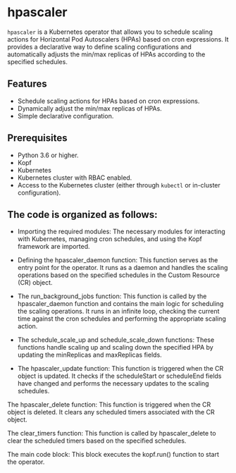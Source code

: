 # hpascaler

`hpascaler` is a Kubernetes operator that allows you to schedule scaling actions for Horizontal Pod Autoscalers (HPAs) based on cron expressions. It provides a declarative way to define scaling configurations and automatically adjusts the min/max replicas of HPAs according to the specified schedules.

## Features

- Schedule scaling actions for HPAs based on cron expressions.
- Dynamically adjust the min/max replicas of HPAs.
- Simple declarative configuration.

## Prerequisites

- Python 3.6 or higher.
- Kopf
- Kubernetes 
- Kubernetes cluster with RBAC enabled.
- Access to the Kubernetes cluster (either through `kubectl` or in-cluster configuration).

## The code is organized as follows:

- Importing the required modules: The necessary modules for interacting with Kubernetes, managing cron schedules, and using the Kopf framework are imported.

- Defining the hpascaler_daemon function: This function serves as the entry point for the operator. It runs as a daemon and handles the scaling operations based on the specified schedules in the Custom 
  Resource (CR) object.

- The run_background_jobs function: This function is called by the hpascaler_daemon function and contains the main logic for scheduling the scaling operations. It runs in an infinite loop, checking the 
  current time against the cron schedules and performing the appropriate scaling action.

- The schedule_scale_up and schedule_scale_down functions: These functions handle scaling up and scaling down the specified HPA by updating the minReplicas and maxReplicas fields.

- The hpascaler_update function: This function is triggered when the CR object is updated. It checks if the scheduleStart or scheduleEnd fields have changed and performs the necessary updates to the 
  scaling schedules.

The hpascaler_delete function: This function is triggered when the CR object is deleted. It clears any scheduled timers associated with the CR object.

The clear_timers function: This function is called by hpascaler_delete to clear the scheduled timers based on the specified schedules.

The main code block: This block executes the kopf.run() function to start the operator.

